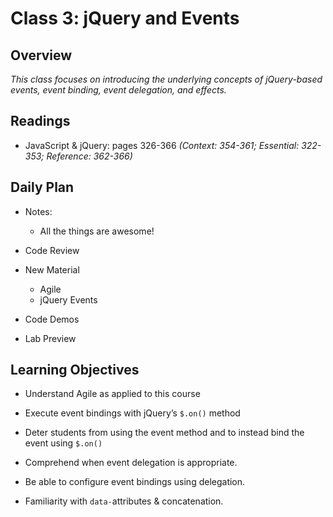 Class 3: jQuery and Events
=======

## Overview

*This class focuses on introducing the underlying concepts of jQuery-based events, event binding, event delegation, and effects.*

## Readings
<!-- List of readings required for this content; readings being completed by the start of this lecture -->
* JavaScript & jQuery: pages 326-366
  *(Context: 354-361; Essential: 322-353; Reference: 362-366)*

## Daily Plan
<!-- Below is a template. Please delete, change, update as you see fit... -->
- Notes:
  - All the things are awesome!

- Code Review
- New Material
  - Agile
  - jQuery Events
- Code Demos
- Lab Preview

## Learning Objectives
<!--
ABCD:
  Audience: Program participants
  Behavior: Expected learning/behavior changes/results
  Condition:
    Circumstances that lead to change/result
    When change/result are expected to occur
  Degree: How much change occurs (%) for how many participants (#)
-->

* Understand Agile as applied to this course

* Execute event bindings with jQuery’s `$.on()` method

- Deter students from using the event method and to instead bind the event using `$.on()`

* Comprehend when event delegation is appropriate.

* Be able to configure event bindings using delegation.

* Familiarity with `data-`attributes & concatenation.

